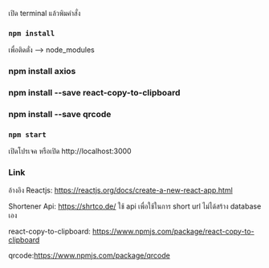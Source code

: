
เปิด terminal แล้วพิมคำสั่ง

### `npm install`  
เพื่อติดตั่ง --> node_modules
### npm install axios
### npm install --save react-copy-to-clipboard
###  npm install --save qrcode
### `npm start`

เปิดโปรเจค
หรือเปิด  http://localhost:3000 

### Link
อ้างอิง
Reactjs: https://reactjs.org/docs/create-a-new-react-app.html

Shortener Api: https://shrtco.de/
ใช้ api เพื่อใช้ในการ short url ไม่ได้สร้าง database เอง

react-copy-to-clipboard: https://www.npmjs.com/package/react-copy-to-clipboard

qrcode:https://www.npmjs.com/package/qrcode


